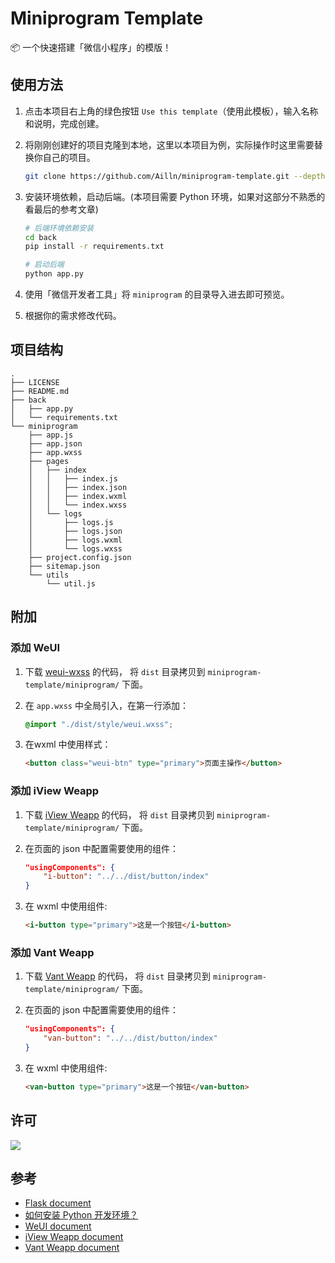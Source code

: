 # Miniprogram Template

📦 一个快速搭建「微信小程序」的模版！

## 使用方法

1. 点击本项目右上角的绿色按钮 `Use this template`（使用此模板），输入名称和说明，完成创建。

2. 将刚刚创建好的项目克隆到本地，这里以本项目为例，实际操作时这里需要替换你自己的项目。

    ```bash
    git clone https://github.com/Ailln/miniprogram-template.git --depth 1
    ```

3. 安装环境依赖，启动后端。(本项目需要 Python 环境，如果对这部分不熟悉的看最后的参考文章)

    ```bash
    # 后端环境依赖安装
    cd back
    pip install -r requirements.txt

    # 启动后端
    python app.py
    ```

4. 使用「微信开发者工具」将 `miniprogram` 的目录导入进去即可预览。

5. 根据你的需求修改代码。

## 项目结构

```
.
├── LICENSE
├── README.md
├── back
│   ├── app.py
│   └── requirements.txt
└── miniprogram
    ├── app.js
    ├── app.json
    ├── app.wxss
    ├── pages
    │   ├── index
    │   │   ├── index.js
    │   │   ├── index.json
    │   │   ├── index.wxml
    │   │   └── index.wxss
    │   └── logs
    │       ├── logs.js
    │       ├── logs.json
    │       ├── logs.wxml
    │       └── logs.wxss
    ├── project.config.json
    ├── sitemap.json
    └── utils
        └── util.js
```

## 附加

### 添加 WeUI

1. 下载 [weui-wxss](https://github.com/Tencent/weui-wxss) 的代码，
将 `dist` 目录拷贝到 `miniprogram-template/miniprogram/` 下面。

2. 在 `app.wxss` 中全局引入，在第一行添加：

    ```css
    @import "./dist/style/weui.wxss";
    ```

3. 在wxml 中使用样式：

    ```html
    <button class="weui-btn" type="primary">页面主操作</button>
    ```

### 添加 iView Weapp

1. 下载 [iView Weapp](https://github.com/TalkingData/iview-weapp) 的代码，
将 `dist` 目录拷贝到 `miniprogram-template/miniprogram/` 下面。

2. 在页面的 json 中配置需要使用的组件：

    ```json
    "usingComponents": {
        "i-button": "../../dist/button/index"
    }
    ```

3. 在 wxml 中使用组件:

    ```html
    <i-button type="primary">这是一个按钮</i-button>
    ```

### 添加 Vant Weapp

1. 下载 [Vant Weapp](https://github.com/youzan/vant-weapp) 的代码，
将 `dist` 目录拷贝到 `miniprogram-template/miniprogram/` 下面。

2. 在页面的 json 中配置需要使用的组件：

    ```json
    "usingComponents": {
        "van-button": "../../dist/button/index"
    }
    ```

3. 在 wxml 中使用组件:

    ```html
    <van-button type="primary">这是一个按钮</van-button>
    ```

## 许可

[![](https://award.dovolopor.com?lt=License&rt=MIT&rbc=green)](./LICENSE)

## 参考

- [Flask document](https://dormousehole.readthedocs.io/en/latest/)
- [如何安装 Python 开发环境？](https://v2ai.cn/linux/2018/04/29/LX-2.html)
- [WeUI document](https://weui.io/)
- [iView Weapp document](https://weapp.iviewui.com/)
- [Vant Weapp document](https://youzan.github.io/vant-weapp/#/intro)
